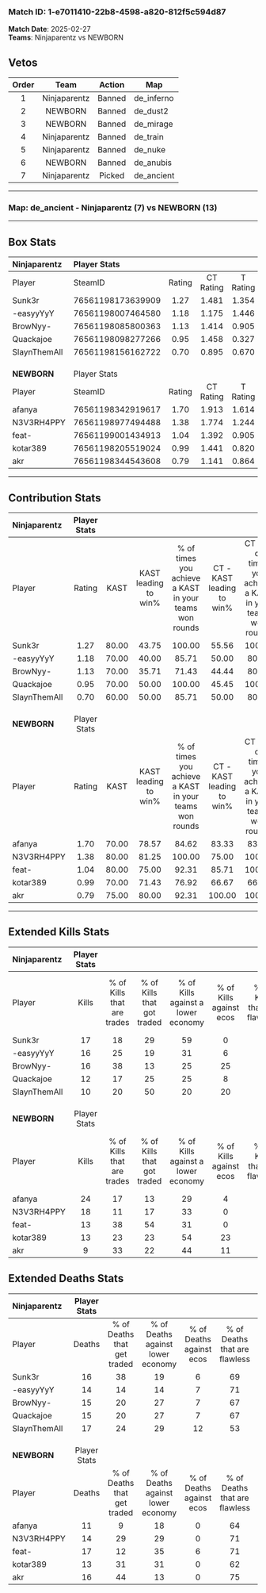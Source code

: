 ### Match ID: 1-e7011410-22b8-4598-a820-812f5c594d87  
**Match Date**: 2025-02-27  
**Teams**: Ninjaparentz vs NEWBORN  

## Vetos  

| Order | Team | Action | Map |
| :---: | :--: | :----: | --- |
| 1 | Ninjaparentz | Banned | de_inferno |
| 2 | NEWBORN | Banned | de_dust2 |
| 3 | NEWBORN | Banned | de_mirage |
| 4 | Ninjaparentz | Banned | de_train |
| 5 | Ninjaparentz | Banned | de_nuke |
| 6 | NEWBORN | Banned | de_anubis |
| 7 | Ninjaparentz | Picked | de_ancient |

---  

### **Map**: de_ancient - Ninjaparentz (7) vs NEWBORN (13)  
---  

## Box Stats  

| **Ninjaparentz** | Player Stats      |        |           |          |       |       |       |         |        |      |     |
| :- | :- | :-: | :-: | :-: | :-: | :-: | :-: | :-: | :-: | :-: | :-: |
| Player           | SteamID           | Rating | CT Rating | T Rating | KAST  |  ADR  | Kills | Assists | Deaths | K/D  | HS% |
| Sunk3r           | 76561198173639909 |  1.27  |   1.481   |  1.354   | 80.00 | 92.7  |  17   |    4    |   16   | 1.06 | 47  |
| -easyyYyY        | 76561198007464580 |  1.18  |   1.175   |  1.446   | 70.00 | 84.9  |  16   |    4    |   14   | 1.14 | 37  |
| BrowNyy-         | 76561198085800363 |  1.13  |   1.414   |  0.905   | 70.00 | 76.3  |  16   |    4    |   15   | 1.07 | 43  |
| Quackajoe        | 76561198098277266 |  0.95  |   1.458   |  0.327   | 70.00 | 71.8  |  12   |    6    |   15   | 0.80 | 58  |
| SlaynThemAll     | 76561198156162722 |  0.70  |   0.895   |  0.670   | 60.00 | 59.4  |  10   |    6    |   17   | 0.59 | 60  |
|                  |                   |        |           |          |       |       |       |         |        |      |     |
|                  |                   |        |           |          |       |       |       |         |        |      |     |
|                  |                   |        |           |          |       |       |       |         |        |      |     |
| **NEWBORN**      | Player Stats      |        |           |          |       |       |       |         |        |      |     |
| Player           | SteamID           | Rating | CT Rating | T Rating | KAST  |  ADR  | Kills | Assists | Deaths | K/D  | HS% |
| afanya           | 76561198342919617 |  1.70  |   1.913   |  1.614   | 70.00 | 116.6 |  24   |    3    |   11   | 2.18 | 62  |
| N3V3RH4PPY       | 76561198977494488 |  1.38  |   1.774   |  1.244   | 80.00 | 95.6  |  18   |    4    |   14   | 1.29 | 72  |
| feat-            | 76561199001434913 |  1.04  |   1.392   |  0.905   | 80.00 | 77.4  |  13   |    8    |   17   | 0.76 | 61  |
| kotar389         | 76561198205519024 |  0.99  |   1.441   |  0.820   | 70.00 | 59.4  |  13   |    2    |   13   | 1.00 | 69  |
| akr              | 76561198344543608 |  0.79  |   1.141   |  0.864   | 75.00 | 53.9  |   9   |    9    |   16   | 0.56 | 77  |
---  

## Contribution Stats  

| **Ninjaparentz** | Player Stats |       |                      |                                                        |                           |                                                             |                          |                                                            |
| :- | :-: | :-: | :-: | :-: | :-: | :-: | :-: | :-: |
| Player           |    Rating    | KAST  | KAST leading to win% | % of times you achieve a KAST in your teams won rounds | CT - KAST leading to win% | CT - % of times you achieve a KAST in your teams won rounds | T - KAST leading to win% | T - % of times you achieve a KAST in your teams won rounds |
| Sunk3r           |     1.27     | 80.00 |        43.75         |                         100.00                         |           55.56           |                           100.00                            |          28.57           |                           100.00                           |
| -easyyYyY        |     1.18     | 70.00 |        40.00         |                         85.71                          |           50.00           |                            80.00                            |          28.57           |                           100.00                           |
| BrowNyy-         |     1.13     | 70.00 |        35.71         |                         71.43                          |           44.44           |                            80.00                            |          20.00           |                           50.00                            |
| Quackajoe        |     0.95     | 70.00 |        50.00         |                         100.00                         |           45.45           |                           100.00                            |          66.67           |                           100.00                           |
| SlaynThemAll     |     0.70     | 60.00 |        50.00         |                         85.71                          |           50.00           |                            80.00                            |          50.00           |                           100.00                           |
|                  |              |       |                      |                                                        |                           |                                                             |                          |                                                            |
|                  |              |       |                      |                                                        |                           |                                                             |                          |                                                            |
|                  |              |       |                      |                                                        |                           |                                                             |                          |                                                            |
| **NEWBORN**      | Player Stats |       |                      |                                                        |                           |                                                             |                          |                                                            |
| Player           |    Rating    | KAST  | KAST leading to win% | % of times you achieve a KAST in your teams won rounds | CT - KAST leading to win% | CT - % of times you achieve a KAST in your teams won rounds | T - KAST leading to win% | T - % of times you achieve a KAST in your teams won rounds |
| afanya           |     1.70     | 70.00 |        78.57         |                         84.62                          |           83.33           |                            83.33                            |          75.00           |                           85.71                            |
| N3V3RH4PPY       |     1.38     | 80.00 |        81.25         |                         100.00                         |           75.00           |                           100.00                            |          87.50           |                           100.00                           |
| feat-            |     1.04     | 80.00 |        75.00         |                         92.31                          |           85.71           |                           100.00                            |          66.67           |                           85.71                            |
| kotar389         |     0.99     | 70.00 |        71.43         |                         76.92                          |           66.67           |                            66.67                            |          75.00           |                           85.71                            |
| akr              |     0.79     | 75.00 |        80.00         |                         92.31                          |          100.00           |                           100.00                            |          66.67           |                           85.71                            |
---  

## Extended Kills Stats  

| **Ninjaparentz** | Player Stats |                            |                            |                                    |                         |                              |                                 |                                       |                    |           |
| :- | :-: | :-: | :-: | :-: | :-: | :-: | :-: | :-: | :-: | :-: |
| Player           |    Kills     | % of Kills that are trades | % of Kills that got traded | % of Kills against a lower economy | % of Kills against ecos | % of Kills that are flawless | % of Kills that are close duels | % of Kills that are assisted by flash | Pistol Round Kills | AWP Kills |
| Sunk3r           |      17      |             18             |             29             |                 59                 |            0            |              76              |                6                |                   0                   |         0          |     0     |
| -easyyYyY        |      16      |             25             |             19             |                 31                 |            6            |              63              |                0                |                   0                   |         6          |     2     |
| BrowNyy-         |      16      |             38             |             13             |                 25                 |           25            |              75              |                0                |                  13                   |         0          |     1     |
| Quackajoe        |      12      |             17             |             25             |                 25                 |            8            |              58              |                8                |                   0                   |         0          |     1     |
| SlaynThemAll     |      10      |             20             |             50             |                 20                 |           20            |              50              |               10                |                   0                   |         0          |     3     |
|                  |              |                            |                            |                                    |                         |                              |                                 |                                       |                    |           |
|                  |              |                            |                            |                                    |                         |                              |                                 |                                       |                    |           |
|                  |              |                            |                            |                                    |                         |                              |                                 |                                       |                    |           |
| **NEWBORN**      | Player Stats |                            |                            |                                    |                         |                              |                                 |                                       |                    |           |
| Player           |    Kills     | % of Kills that are trades | % of Kills that got traded | % of Kills against a lower economy | % of Kills against ecos | % of Kills that are flawless | % of Kills that are close duels | % of Kills that are assisted by flash | Pistol Round Kills | AWP Kills |
| afanya           |      24      |             17             |             13             |                 29                 |            4            |              54              |                4                |                   0                   |         0          |     0     |
| N3V3RH4PPY       |      18      |             11             |             17             |                 33                 |            0            |              61              |                6                |                  11                   |         1          |     6     |
| feat-            |      13      |             38             |             54             |                 31                 |            0            |              62              |                0                |                   0                   |         0          |     2     |
| kotar389         |      13      |             23             |             23             |                 54                 |           23            |              85              |                0                |                   0                   |         0          |     0     |
| akr              |      9       |             33             |             22             |                 44                 |           11            |              67              |               11                |                  11                   |         0          |     1     |
## Extended Deaths Stats  

| **Ninjaparentz** | Player Stats |                             |                                   |                          |                               |                            |                           |               |
| :- | :-: | :-: | :-: | :-: | :-: | :-: | :-: | :-: |
| Player           |    Deaths    | % of Deaths that get traded | % of Deaths against lower economy | % of Deaths against ecos | % of Deaths that are flawless | % of Deaths that are close | % of Deaths while blinded | Deaths to AWP |
| Sunk3r           |      16      |             38              |                19                 |            6             |              69               |             13             |             6             |       0       |
| -easyyYyY        |      14      |             14              |                14                 |            7             |              71               |             0              |             0             |       0       |
| BrowNyy-         |      15      |             20              |                27                 |            7             |              67               |             7              |             0             |       0       |
| Quackajoe        |      15      |             20              |                27                 |            7             |              67               |             0              |            13             |       1       |
| SlaynThemAll     |      17      |             24              |                29                 |            12            |              53               |             0              |             0             |       0       |
|                  |              |                             |                                   |                          |                               |                            |                           |               |
|                  |              |                             |                                   |                          |                               |                            |                           |               |
|                  |              |                             |                                   |                          |                               |                            |                           |               |
| **NEWBORN**      | Player Stats |                             |                                   |                          |                               |                            |                           |               |
| Player           |    Deaths    | % of Deaths that get traded | % of Deaths against lower economy | % of Deaths against ecos | % of Deaths that are flawless | % of Deaths that are close | % of Deaths while blinded | Deaths to AWP |
| afanya           |      11      |              9              |                18                 |            0             |              64               |             9              |             0             |       1       |
| N3V3RH4PPY       |      14      |             29              |                29                 |            0             |              71               |             0              |             7             |       1       |
| feat-            |      17      |             12              |                35                 |            6             |              71               |             12             |             0             |       2       |
| kotar389         |      13      |             31              |                31                 |            0             |              62               |             0              |             8             |       1       |
| akr              |      16      |             44              |                13                 |            0             |              75               |             0              |             0             |       1       |
